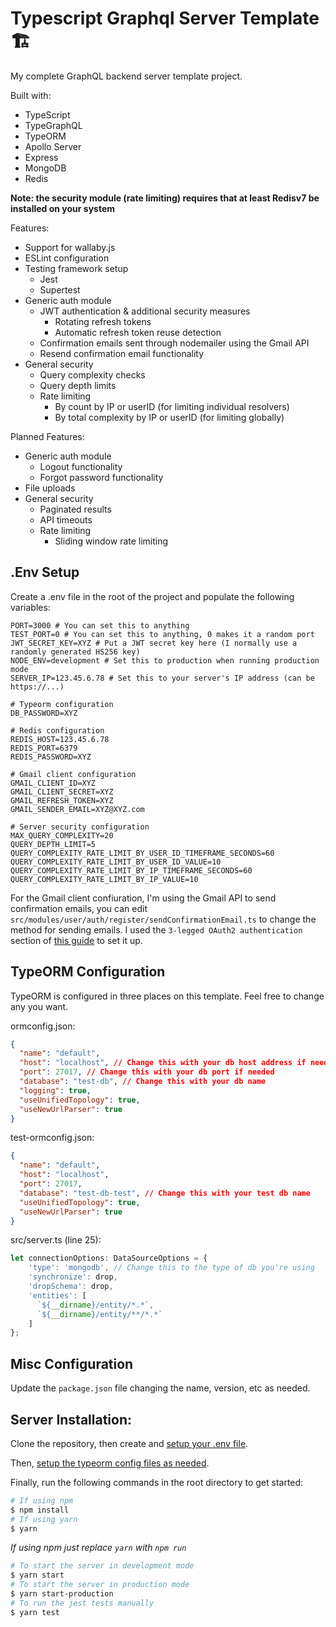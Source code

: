 # Typescript Graphql Server Template :building_construction:

My complete GraphQL backend server template project.

Built with:
- TypeScript
- TypeGraphQL
- TypeORM
- Apollo Server
- Express
- MongoDB
- Redis

**Note: the security module (rate limiting) requires that at least Redisv7 be installed on your system**

Features:
- Support for wallaby.js
- ESLint configuration
- Testing framework setup
  - Jest
  - Supertest
- Generic auth module
  - JWT authentication & additional security measures
    - Rotating refresh tokens
    - Automatic refresh token reuse detection
  - Confirmation emails sent through nodemailer using the Gmail API
  - Resend confirmation email functionality
- General security
  - Query complexity checks
  - Query depth limits
  - Rate limiting
    - By count by IP or userID (for limiting individual resolvers)
    - By total complexity by IP or userID (for limiting globally)

Planned Features:
- Generic auth module
  - Logout functionality
  - Forgot password functionality
- File uploads
- General security
  - Paginated results
  - API timeouts
  - Rate limiting
    - Sliding window rate limiting

## .Env Setup

Create a .env file in the root of the project and populate the following variables:
```env
PORT=3000 # You can set this to anything
TEST_PORT=0 # You can set this to anything, 0 makes it a random port
JWT_SECRET_KEY=XYZ # Put a JWT secret key here (I normally use a randomly generated HS256 key)
NODE_ENV=development # Set this to production when running production mode
SERVER_IP=123.45.6.78 # Set this to your server's IP address (can be https://...)

# Typeorm configuration
DB_PASSWORD=XYZ

# Redis configuration
REDIS_HOST=123.45.6.78
REDIS_PORT=6379
REDIS_PASSWORD=XYZ

# Gmail client configuration
GMAIL_CLIENT_ID=XYZ
GMAIL_CLIENT_SECRET=XYZ
GMAIL_REFRESH_TOKEN=XYZ
GMAIL_SENDER_EMAIL=XYZ@XYZ.com

# Server security configuration
MAX_QUERY_COMPLEXITY=20
QUERY_DEPTH_LIMIT=5
QUERY_COMPLEXITY_RATE_LIMIT_BY_USER_ID_TIMEFRAME_SECONDS=60
QUERY_COMPLEXITY_RATE_LIMIT_BY_USER_ID_VALUE=10
QUERY_COMPLEXITY_RATE_LIMIT_BY_IP_TIMEFRAME_SECONDS=60
QUERY_COMPLEXITY_RATE_LIMIT_BY_IP_VALUE=10
```

For the Gmail client confiuration, I'm using the Gmail API to send confirmation emails, you can edit `src/modules/user/auth/register/sendConfirmationEmail.ts` to change the method for sending emails. I used the `3-legged OAuth2 authentication` section of [this guide](https://nodemailer.com/smtp/oauth2/#oauth-3lo) to set it up.

## TypeORM Configuration

TypeORM is configured in three places on this template. Feel free to change any you want.

ormconfig.json:
```json
{
  "name": "default",
  "host": "localhost", // Change this with your db host address if needed
  "port": 27017, // Change this with your db port if needed
  "database": "test-db", // Change this with your db name
  "logging": true,
  "useUnifiedTopology": true,
  "useNewUrlParser": true
}
```

test-ormconfig.json:
```json
{
  "name": "default",
  "host": "localhost",
  "port": 27017,
  "database": "test-db-test", // Change this with your test db name
  "useUnifiedTopology": true,
  "useNewUrlParser": true
}
```

src/server.ts (line 25):
```ts
let connectionOptions: DataSourceOptions = {
    'type': 'mongodb', // Change this to the type of db you're using
    'synchronize': drop,
    'dropSchema': drop,
    'entities': [
      `${__dirname}/entity/*.*`,
      `${__dirname}/entity/**/*.*`
    ]
};
```

## Misc Configuration

Update the `package.json` file changing the name, version, etc as needed.

## Server Installation:

Clone the repository, then create and [setup your .env file](#env-setup).

Then, [setup the typeorm config files as needed](#typeorm-configuration).

Finally, run the following commands in the root directory to get started:
```bash
# If using npm
$ npm install
# If using yarn
$ yarn
```

*If using npm just replace `yarn` with `npm run`*
```bash
# To start the server in development mode
$ yarn start
# To start the server in production mode
$ yarn start-production
# To run the jest tests manually
$ yarn test
```
